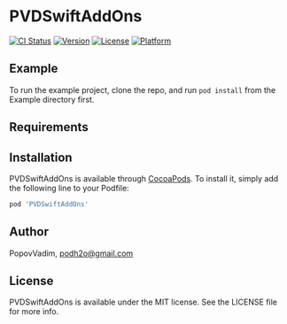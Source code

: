 # PVDSwiftAddOns

[![CI Status](http://img.shields.io/travis/PopovVadim/PVDSwiftAddOns.svg?style=flat)](https://travis-ci.org/PopovVadim/PVDSwiftAddOns)
[![Version](https://img.shields.io/cocoapods/v/PVDSwiftAddOns.svg?style=flat)](http://cocoapods.org/pods/PVDSwiftAddOns)
[![License](https://img.shields.io/cocoapods/l/PVDSwiftAddOns.svg?style=flat)](http://cocoapods.org/pods/PVDSwiftAddOns)
[![Platform](https://img.shields.io/cocoapods/p/PVDSwiftAddOns.svg?style=flat)](http://cocoapods.org/pods/PVDSwiftAddOns)

## Example

To run the example project, clone the repo, and run `pod install` from the Example directory first.

## Requirements

## Installation

PVDSwiftAddOns is available through [CocoaPods](http://cocoapods.org). To install
it, simply add the following line to your Podfile:

```ruby
pod 'PVDSwiftAddOns'
```

## Author

PopovVadim, podh2o@gmail.com

## License

PVDSwiftAddOns is available under the MIT license. See the LICENSE file for more info.
